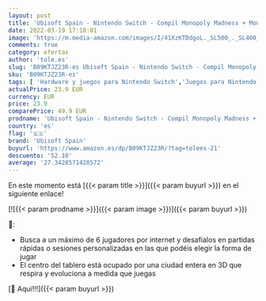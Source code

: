 ```yaml
---
layout: post
title: 'Ubisoft Spain - Nintendo Switch - Compil Monopoly Madness + Monopoly SWITCH'
date: 2022-03-19 17:18:01
image: 'https://m.media-amazon.com/images/I/41XzKTDdgoL._SL500_._SL400_.jpg'
comments: true
category: ofertas
author: 'tole.es'
slug: 'B09KTJZ23R-es Ubisoft Spain - Nintendo Switch - Compil Monopoly Madness...'
sku: 'B09KTJZ23R-es'
tags: [ 'Hardware y juegos para Nintendo Switch','Juegos para Nintendo Switch','Videojuegos','nintendo','ubisoft spain', ]
actualPrice: 23.9 EUR
currency: EUR
price: 23.9
comparePrice: 49.9 EUR
prodname: 'Ubisoft Spain - Nintendo Switch - Compil Monopoly Madness + Monopoly SWITCH'
country: 'es'
flag: '🇪🇸'
brand: 'Ubisoft Spain'
buyurl: 'https://www.amazon.es/dp/B09KTJZ23R/?tag=tolees-21'
descuento: '52.10'
average: '27.3428571428572'
---
```


En este momento está [{{< param title >}}]({{< param buyurl >}}) en el siguiente enlace!

[![{{< param prodname >}}]({{< param image >}})]({{< param buyurl >}})

🔎:

- Busca a un máximo de 6 jugadores por internet y desafíalos en partidas rápidas o sesiones personalizadas en las que podéis elegir la forma de jugar
- El centro del tablero está ocupado por una ciudad entera en 3D que respira y evoluciona a medida que juegas

[🛒 Aquí!!!]({{< param buyurl >}})

